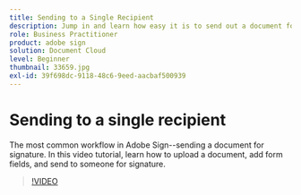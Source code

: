```yaml
---
title: Sending to a Single Recipient
description: Jump in and learn how easy it is to send out a document for signature
role: Business Practitioner
product: adobe sign
solution: Document Cloud
level: Beginner
thumbnail: 33659.jpg
exl-id: 39f698dc-9118-48c6-9eed-aacbaf500939
---
```

# Sending to a single recipient

The most common workflow in Adobe Sign--sending a document for signature. In this video tutorial, learn how to upload a document, add form fields, and send to someone for signature.

>[!VIDEO](https://video.tv.adobe.com/v/33659?hidetitle=true)
